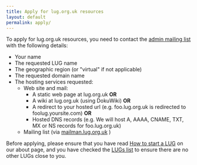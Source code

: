 ```yaml
---
title: Apply for lug.org.uk resources
layout: default
permalink: apply/
---
```

To apply for lug.org.uk resources, you need to contact the [admin mailing list](mailto:admin@lug.org.uk) with the following details:

* Your name
* The requested LUG name
* The geographic region (or "virtual" if not applicable)
* The requested domain name
* The hosting services requested:
  * Web site and mail:
    * A static web page at lug.org.uk <b>OR</b>
    * A wiki at lug.org.uk (using DokuWiki) <b>OR</b>
    * A redirect to your hosted url (e.g. foo.lug.org.uk is redirected to foolug.yoursite.com) <b>OR</b>
    * Hosted DNS records (e.g. We will host A, AAAA, CNAME, TXT, MX or NS records for foo.lug.org.uk)
  * Mailing list (via [mailman.lug.org.uk](https://mailman.lug.org.uk/mailman/listinfo/) )

Before applying, please ensure that you have read [How to start a LUG](/about/#start_a_lug) on our about page, and you have checked the [LUGs list](/lugs) to ensure there are no other LUGs close to you.
